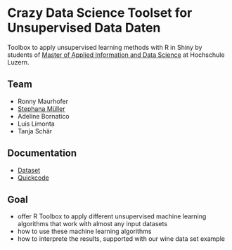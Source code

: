# Crazy Data Science Toolset for Unsupervised Data Daten

Toolbox to apply unsupervised learning methods with R in Shiny by students of 
 [Master of Applied Information and Data Science](https://www.hslu.ch/en/lucerne-school-of-business/degree-programmes/master/applied-information-and-data-science/) at Hochschule Luzern.


## Team
- Ronny Maurhofer
- [Stephana Müller](https://github.com/pandorrasland)
- Adeline Bornatico
- Luis Limonta
- Tanja Schär

## Documentation

- [Dataset](https://drive.google.com/drive/u/0/folders/16FiRr6PP50Mi500jnsHY2Y7An2gt6i1-)
- [Quickcode](https://codeshare.io/29np80)


## Goal
- offer R Toolbox to apply different unsupervised machine learning algorithms that work with almost any input datasets
- how to use these machine learning algorithms
- how to interprete the results, supported with our wine data set example



